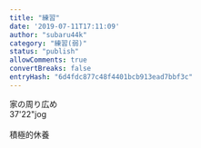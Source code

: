 ```yaml
---
title: "練習"
date: '2019-07-11T17:11:09'
author: "subaru44k"
category: "練習(弱)"
status: "publish"
allowComments: true
convertBreaks: false
entryHash: "6d4fdc877c48f4401bcb913ead7bbf3c"
---
```

家の周り広め<br>
37'22"jog<br>
<br>
積極的休養
